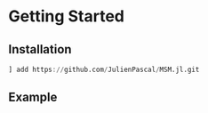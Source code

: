 # Getting Started

## Installation

```julia
] add https://github.com/JulienPascal/MSM.jl.git 
```
## Example
